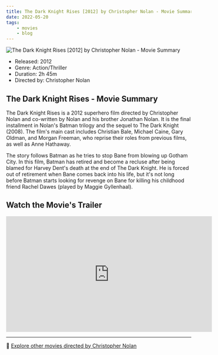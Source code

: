 ```yaml
---
title: The Dark Knight Rises [2012] by Christopher Nolan - Movie Summary
date: 2022-05-20
tags:
    - movies
    - blog
---
```


![The Dark Knight Rises [2012] by Christopher Nolan - Movie Summary](/images/movie-the-dark-knight-rises.jpg)

- Released: 2012
- Genre: Action/Thriller
- Duration: 2h 45m
- Directed by: Christopher Nolan

## The Dark Knight Rises - Movie Summary

The Dark Knight Rises is a 2012 superhero film directed by Christopher Nolan and co-written by Nolan and his brother Jonathan Nolan. It is the final installment in Nolan's Batman trilogy and the sequel to The Dark Knight (2008). The film's main cast includes Christian Bale, Michael Caine, Gary Oldman, and Morgan Freeman, who reprise their roles from previous films, as well as Anne Hathaway.

The story follows Batman as he tries to stop Bane from blowing up Gotham City. In this film, Batman has retired and become a recluse after being blamed for Harvey Dent's death at the end of The Dark Knight. He is forced out of retirement when Bane comes back into his life, but it's not long before Batman starts looking for revenge on Bane for killing his childhood friend Rachel Dawes (played by Maggie Gyllenhaal).

## Watch the Movie's Trailer

<iframe width="560" height="315" src="https://www.youtube-nocookie.com/embed/g8evyE9TuYk" title="YouTube video player" frameborder="0" allow="accelerometer; autoplay; clipboard-write; encrypted-media; gyroscope; picture-in-picture" allowfullscreen></iframe>

---

🍿 [Explore other movies directed by Christopher Nolan](/)